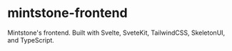# mintstone-frontend

Mintstone's frontend. Built with Svelte, SveteKit, TailwindCSS, SkeletonUI, and TypeScript.

